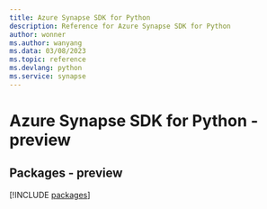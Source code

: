 ```yaml
---
title: Azure Synapse SDK for Python
description: Reference for Azure Synapse SDK for Python
author: wonner
ms.author: wanyang
ms.data: 03/08/2023
ms.topic: reference
ms.devlang: python
ms.service: synapse
---
```

# Azure Synapse SDK for Python - preview
## Packages - preview
[!INCLUDE [packages](synapse-index.md)]